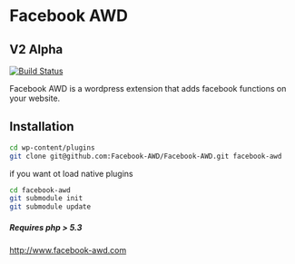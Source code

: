 Facebook AWD
=========

V2 Alpha
----
[![Build Status](https://travis-ci.org/Facebook-AWD/Facebook-AWD.svg?branch=Version2)](https://travis-ci.org/Facebook-AWD/Facebook-AWD)

Facebook AWD is a wordpress extension that adds facebook functions on your website.

Installation
--------------

```sh
cd wp-content/plugins
git clone git@github.com:Facebook-AWD/Facebook-AWD.git facebook-awd

```
if you want ot load native plugins

```sh
cd facebook-awd
git submodule init
git submodule update
```


##### Requires php > 5.3

http://www.facebook-awd.com